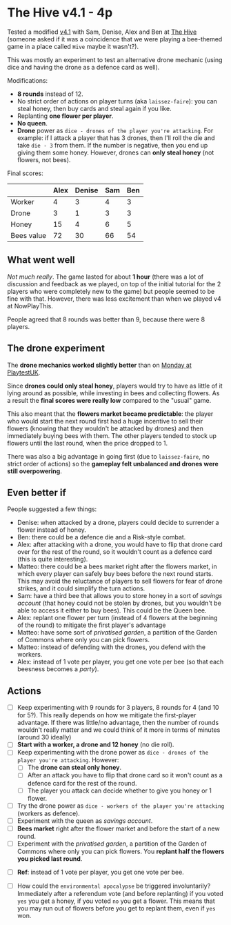 # The Hive v4.1 - 4p

Tested a modified [v4.1](../versions/v4.1) with Sam, Denise, Alex and Ben at [The Hive](http://www.thehivewellbeing.com/) (someone asked if it was a coincidence that we were playing a bee-themed game in a place called `Hive` maybe it wasn't?).

This was mostly an experiment to test an alternative drone mechanic (using dice and having the drone as a defence card as well).

Modifications:

* **8 rounds** instead of 12.
* No strict order of actions on player turns (aka `laissez-faire`): you can steal honey, then buy cards and steal again if you like.
* Replanting **one flower per player**.
* **No queen**.
* **Drone** power as `dice - drones of the player you're attacking`. For example: if I attack a player that has 3 drones, then I'll roll the die and take `die - 3` from them. If the number is negative, then you end up giving them some honey. However, drones can **only steal honey** (not flowers, not bees).

Final scores:

|  | Alex | Denise | Sam | Ben | 
|--|--|--|--|--|
| Worker | 4 | 3 | 4 | 3 |
| Drone  | 3 | 1 | 3 | 3 |
| Honey  | 15 | 4 | 6 | 5 |
| Bees value | 72 | 30 | 66 | 54 |

## What went well

*Not much really*. The game lasted for about **1 hour** (there was a lot of discussion and feedback as we played, on top of the initial tutorial for the 2 players who were completely new to the game) but people seemed to be fine with that. However, there was less excitement than when we played v4 at NowPlayThis. 

People agreed that 8 rounds was better than 9, because there were 8 players. 

## The drone experiment 

The **drone mechanics worked slightly better** than on [Monday at PlaytestUK](2017-05-08.md#the-drone-experiment). 

Since **drones could only steal honey**, players would try to have as little of it lying around as possible, while investing in bees and collecting flowers. As a result the **final scores were really low** compared to the "usual" game. 

This also meant that the **flowers market became predictable**: the player who would start the next round first had a huge incentive to sell their flowers (knowing that they wouldn't be attacked by drones) and then immediately buying bees with them. The other players tended to stock up flowers until the last round, when the price dropped to 1. 

There was also a big advantage in going first (due to `laissez-faire`, no strict order of actions) so the **gameplay felt unbalanced and drones were still overpowering**. 

## Even better if

People suggested a few things:

* Denise: when attacked by a drone, players could decide to surrender a flower instead of honey.
* Ben: there could be a defence die and a Risk-style combat.
* Alex: after attacking with a drone, you would have to flip that drone card over for the rest of the round, so it wouldn't count as a defence card (this is quite interesting). 
* Matteo: there could be a bees market right after the flowers market, in which every player can safely buy bees before the next round starts. This may avoid the reluctance of players to sell flowers for fear of drone strikes, and it could simplify the turn actions.
* Sam: have a third bee that allows you to store honey in a sort of *savings account* (that honey could not be stolen by drones, but you wouldn't be able to access it either to buy bees). This could be the Queen bee.
* Alex: replant one flower per turn (instead of 4 flowers at the beginning of the round) to mitigate the first player's advantage
* Matteo: have some sort of *privatised garden*, a partition of the Garden of Commons where only you can pick flowers.
* Matteo: instead of defending with the drones, you defend with the workers.
* Alex: instead of 1 vote per player, you get one vote per bee (so that each beesness becomes a *party*).
 
## Actions

- [ ] Keep experimenting with 9 rounds for 3 players, 8 rounds for 4 (and 10 for 5?). This really depends on how we mitigate the first-player advantage. If there was little/no advantage, then the number of rounds wouldn't really matter and we could think of it more in terms of minutes (around 30 ideally)
- [ ] **Start with a worker, a drone and 12 honey** (no die roll).
- [ ] Keep experimenting with the drone power as `dice - drones of the player you're attacking`. However:
	- [ ] The **drone can steal only honey**.
	- [ ] After an attack you have to flip that drone card so it won't count as a defence card for the rest of the round.
	- [ ] The player you attack can decide whether to give you honey or 1 flower.
- [ ] Try the drone power as `dice - workers of the player you're attacking` (workers as defence).
- [ ] Experiment with the queen as *savings account*. 
- [ ] **Bees market** right after the flower market and before the start of a new round.
- [ ] Experiment with the *privatised garden*, a partition of the Garden of Commons where only you can pick flowers. You **replant half the flowers you picked last round**.
* [ ] **Ref**: instead of 1 vote per player, you get one vote per bee.
- [ ] How could the `environmental apocalypse` be triggered involuntarily? Immediately after a referendum vote (and before replanting) if you voted `yes` you get a honey, if you voted `no` you get a flower. This means that you may run out of flowers before you get to replant them, even if `yes` won.  



